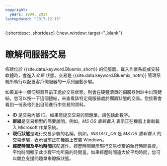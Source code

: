 ```yaml
---
copyright:
  years: 1994, 2017
lastupdated: "2017-12-13"
---
```


{:shortdesc: .shortdesc}
{:new_window: target="_blank"}

# 瞭解伺服器交易

佈建位於 {{site.data.keyword.Bluemix_short}} 的伺服器、載入作業系統或安裝軟體時，會進入*交易* 狀態。交易是 {{site.data.keyword.Bluemix_notm}} 管理系統所執行以配置客戶伺服器的一系列自動步驟。

如果其中一個伺服器目前正處於交易狀態，則會在硬體清單的伺服器附註中出現鏈結。您可以按一下這個鏈結，來查看該特定伺服器處於擱置狀態的交易。您接著會看到一份表格列出目前進行中交易的資料。

* **ID** 是交易內部 ID。如果您提交交易的問題單，請包括此數字。
* **群組**是交易類型的簡要說明。例如，*MS OS 重新載入* 表示正在機器上重新載入 Microsoft 作業系統。
* **現行狀態**是現行交易步驟的名稱。例如，*INSTALL_OS* 是 *MS OS 重新載入* 的交易步驟，表示目前正在機器上安裝 Windows。
* **經歷時間及平均時間**搭配運作。經歷時間顯示現行交易步驟的執行時間長度。平均時間顯示此步驟平均所需的時間量。如果經歷時間遠大於平均時間，您可以開立支援問題單來瞭解狀態。
